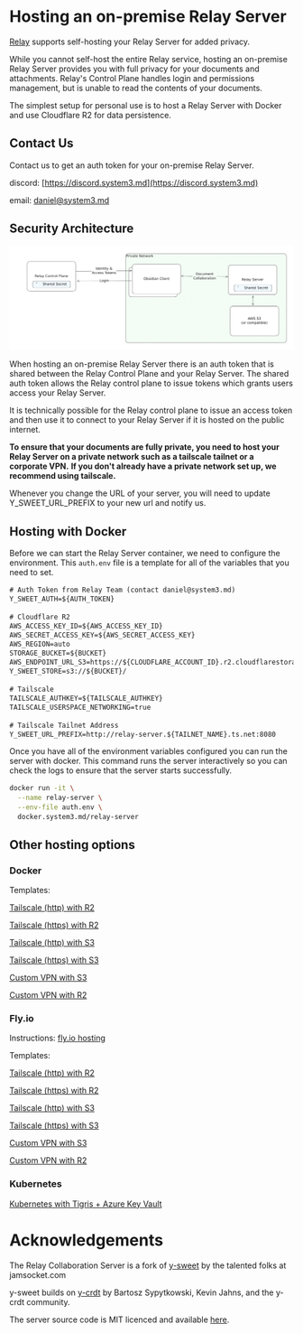 # Hosting an on-premise Relay Server

[Relay](https://relay.md) supports self-hosting your Relay Server for added privacy.

While you cannot self-host the entire Relay service, hosting an on-premise Relay Server provides you with full privacy for your documents and attachments.
Relay's Control Plane handles login and permissions management, but is unable to read the contents of your documents.

The simplest setup for personal use is to host a Relay Server with Docker and use Cloudflare R2 for data persistence.


## Contact Us
Contact us to get an auth token for your on-premise Relay Server.


discord: [https://discord.system3.md](https://discord.system3.md)

email: daniel@system3.md


## Security Architecture

![Security Architecture](architecture.png)

When hosting an on-premise Relay Server there is an auth token that is shared between the Relay Control Plane and your Relay Server.
The shared auth token allows the Relay control plane to issue tokens which grants users access your Relay Server.

It is technically possible for the Relay control plane to issue an access token and then use it to connect to your Relay Server if it is hosted on the public internet.

**To ensure that your documents are fully private, you need to host your Relay Server on a private network such as a tailscale tailnet or a corporate VPN.**
**If you don't already have a private network set up, we recommend using tailscale.**

Whenever you change the URL of your server, you will need to update Y_SWEET_URL_PREFIX to your new url and notify us.


## Hosting with Docker
Before we can start the Relay Server container, we need to configure the environment.
This `auth.env` file is a template for all of the variables that you need to set.

```auth.env
# Auth Token from Relay Team (contact daniel@system3.md)
Y_SWEET_AUTH=${AUTH_TOKEN}

# Cloudflare R2
AWS_ACCESS_KEY_ID=${AWS_ACCESS_KEY_ID}
AWS_SECRET_ACCESS_KEY=${AWS_SECRET_ACCESS_KEY}
AWS_REGION=auto
STORAGE_BUCKET=${BUCKET}
AWS_ENDPOINT_URL_S3=https://${CLOUDFLARE_ACCOUNT_ID}.r2.cloudflarestorage.com
Y_SWEET_STORE=s3://${BUCKET}/

# Tailscale
TAILSCALE_AUTHKEY=${TAILSCALE_AUTHKEY}
TAILSCALE_USERSPACE_NETWORKING=true

# Tailscale Tailnet Address
Y_SWEET_URL_PREFIX=http://relay-server.${TAILNET_NAME}.ts.net:8080
```

Once you have all of the environment variables configured you can run the server with docker.
This command runs the server interactively so you can check the logs to ensure that the server starts successfully.

```bash
docker run -it \
  --name relay-server \
  --env-file auth.env \
  docker.system3.md/relay-server
```

## Other hosting options

### Docker
Templates:

[Tailscale (http) with R2](templates/docker-r2-tailscale.md)

[Tailscale (https) with R2](templates/docker-r2-tailscale-serve.md)

[Tailscale (http) with S3](templates/docker-s3-tailscale.md)

[Tailscale (https) with S3](templates/docker-s3-tailscale-serve.md)

[Custom VPN with S3](templates/docker-s3-custom.md)

[Custom VPN with R2](templates/docker-r2-custom.md)


### Fly.io
Instructions: [fly.io hosting](FLY.md)

Templates:

[Tailscale (http) with R2](templates/fly-r2-tailscale.md)

[Tailscale (https) with R2](templates/fly-r2-tailscale-serve.md)

[Tailscale (http) with S3](templates/fly-s3-tailscale.md)

[Tailscale (https) with S3](templates/fly-s3-tailscale-serve.md)

[Custom VPN with S3](templates/fly-s3-custom.md)

[Custom VPN with R2](templates/fly-r2-custom.md)

### Kubernetes

[Kubernetes with Tigris + Azure Key Vault](https://github.com/No-Instructions/relay-server-template/tree/main/templates/kubernetes)

# Acknowledgements

The Relay Collaboration Server is a fork of [y-sweet](https://github.com/jamsocket/y-sweet) by the talented folks at jamsocket.com

y-sweet builds on [y-crdt](https://github.com/y-crdt/y-crdt) by Bartosz Sypytkowski, Kevin Jahns, and the y-crdt community.

The server source code is MIT licenced and available [here](https://github.com/no-instructions/y-sweet).
